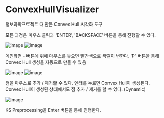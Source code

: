 # ConvexHullVisualizer

정보과학프로젝트 때 만든 Convex Hull 시각화 도구

모든 과정은 마우스 클릭과 ‘ENTER’, 'BACKSPACE’ 버튼을 통해 진행할 수 있다. 

![image](https://user-images.githubusercontent.com/46951576/122516578-e6e6af80-d049-11eb-81f3-2000da5f17a2.png)
![image](https://user-images.githubusercontent.com/46951576/122516593-e9e1a000-d049-11eb-81e2-b2c7871c6358.png)

메인화면 - 버튼에 위에 마우스를 놓으면 빨간색으로 색깔이 변한다. 'P' 버튼을 통해 Convex Hull 생성을 자동으로 만들 수 있음
 
 ![image](https://user-images.githubusercontent.com/46951576/122516617-f1a14480-d049-11eb-9788-079b4498a3a1.png)
![image](https://user-images.githubusercontent.com/46951576/122516619-f36b0800-d049-11eb-8806-20229b77afea.png)

점을 마우스로 추가 / 제거할 수 있다. 엔터를 누르면 Convex Hull이 생성된다.
Convex Hull이 생성된 상태에서도 점 추가 / 제거를 할 수 있다. (Dynamic)

![image](https://user-images.githubusercontent.com/46951576/122516631-f665f880-d049-11eb-967f-8259b49c7dc8.png)

KS Preprocessing을 Enter 버튼을 통해 진행한다.
